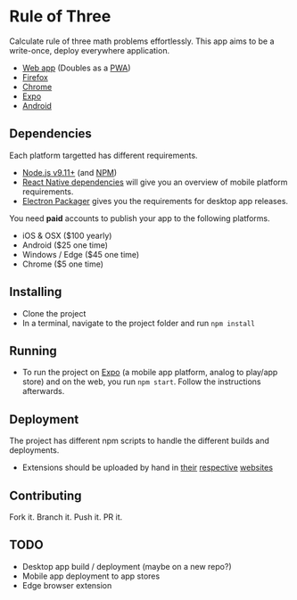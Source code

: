 # Rule of Three

Calculate rule of three math problems effortlessly. This app aims to be a write-once, deploy everywhere application.

* [Web app](https://www.ruleofthr.ee) (Doubles as a [PWA](https://developers.google.com/web/progressive-web-apps/))
* [Firefox](https://addons.mozilla.org/en-US/firefox/addon/rule-of-3/)
* [Chrome](https://chrome.google.com/webstore/detail/rule-of-three/liplmhhmejhbdabigmdcbcehomhbjcdb)
* [Expo](https://expo.io/@ericorruption/rule-of-three)
* [Android](https://play.google.com/store/apps/details?id=com.ericquanz.ruleofthree)

## Dependencies

Each platform targetted has different requirements.

* [Node.js v9.11+](https://nodejs.org/) (and [NPM](https://npmjs.com))
* [React Native dependencies](https://facebook.github.io/react-native/docs/getting-started.html) will give you an overview of mobile platform requirements.
* [Electron Packager](https://github.com/electron-userland/electron-packager) gives you the requirements for desktop app releases.

You need **paid** accounts to publish your app to the following platforms.

* iOS & OSX ($100 yearly)
* Android ($25 one time)
* Windows / Edge ($45 one time)
* Chrome ($5 one time)

## Installing

* Clone the project
* In a terminal, navigate to the project folder and run `npm install`

## Running

* To run the project on [Expo](http://expo.io/) (a mobile app platform, analog to play/app store) and on the web, you run `npm start`. Follow the instructions afterwards.

## Deployment

The project has different npm scripts to handle the different builds and deployments.

* Extensions should be uploaded by hand in [their](#) [respective](https://chrome.google.com/webstore/developer/dashboard) [websites](https://addons.mozilla.org/en-US/developers/)

## Contributing

Fork it. Branch it. Push it. PR it.

## TODO

* Desktop app build / deployment (maybe on a new repo?)
* Mobile app deployment to app stores
* Edge browser extension
